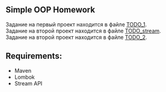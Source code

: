 ## Simple OOP Homework

Задание на первый проект находится в файле [TODO_1](homework-one/TODO.md).  
Задание на второй проект находится в файле [TODO_stream](homework-stream/TODO.md).  
Задание на второй проект находится в файле [TODO_2](homework-two/TODO.md).  

## Requirements:
* Maven
* Lombok
* Stream API